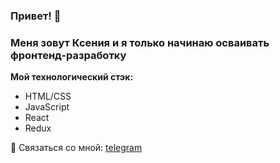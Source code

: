 ### Привет! 👋

### Меня зовут Ксения и я только начинаю осваивать фронтенд-разработку

**Мой технологический стэк:**
* HTML/CSS
* JavaScript
* React
* Redux

💌 Связаться со мной: [telegram](https://t.me/ksukorneeva69)

<!--
**ksukorneeva/ksukorneeva** is a ✨ _special_ ✨ repository because its `README.md` (this file) appears on your GitHub profile.

Here are some ideas to get you started:

- 🔭 I’m currently working on ...
- 🌱 I’m currently learning ...
- 👯 I’m looking to collaborate on ...
- 🤔 I’m looking for help with ...
- 💬 Ask me about ...
- 📫 How to reach me: ...
- 😄 Pronouns: ...
- ⚡ Fun fact: ...
-->
